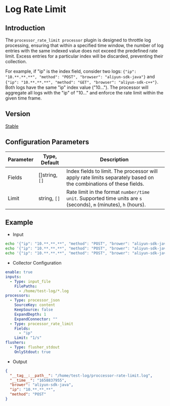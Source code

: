 # Log Rate Limit

## Introduction

The `processor_rate_limit processor` plugin is designed to throttle log processing, ensuring that within a specified time window, the number of log entries with the same indexed value does not exceed the predefined rate limit. Excess entries for a particular index will be discarded, preventing their collection.

For example, if "ip" is the index field, consider two logs: `{"ip": "10.**.**.**", "method": "POST", "browser": "aliyun-sdk-java"}` and `{"ip": "10.**.**.**", "method": "GET", "browser": "aliyun-sdk-c++"}`. Both logs have the same "ip" index value ("10..."). The processor will aggregate all logs with the "ip" of "10..." and enforce the rate limit within the given time frame.

## Version

[Stable](../stability-level.md)

## Configuration Parameters

| Parameter                     | Type, Default | Description                                                  |
| ---------------------- | ------- | ------------------------------------------------------------- |
| Fields                | []string, `[]` | Index fields to limit. The processor will apply rate limits separately based on the combinations of these fields.|
| Limit                | string, `[]` | Rate limit in the format `number/time unit`. Supported time units are `s` (seconds), `m` (minutes), `h` (hours). |

## Example

* Input

```bash
echo '{"ip": "10.**.**.**", "method": "POST", "brower": "aliyun-sdk-java"}' >> /home/test-log/proccessor-rate-limit.log
echo '{"ip": "10.**.**.**", "method": "POST", "brower": "aliyun-sdk-java"}' >> /home/test-log/proccessor-rate-limit.log
echo '{"ip": "10.**.**.**", "method": "POST", "brower": "aliyun-sdk-java"}' >> /home/test-log/proccessor-rate-limit.log
```

* Collector Configuration

```yaml
enable: true
inputs:
  - Type: input_file
    FilePaths: 
      - /home/test-log/*.log
processors:
  - Type: processor_json
    SourceKey: content
    KeepSource: false
    ExpandDepth: 1
    ExpandConnector: ""
  - Type: processor_rate_limit
    Fields:
      - "ip"
    Limit: "1/s"
flushers:
  - Type: flusher_stdout
    OnlyStdout: true
```

* Output

```json
{
  "__tag__:__path__": "/home/test-log/proccessor-rate-limit.log",
  "__time__": "1658837955",
  "brower": "aliyun-sdk-java",
  "ip": "10.**.**.**",
  "method": "POST"
}
```
